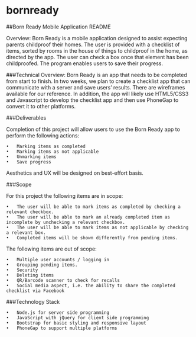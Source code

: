 bornready
=========

##Born Ready Mobile Application README

Overview:
Born Ready is a mobile application designed to assist expecting parents childproof their homes. The user is provided with a checklist of items, sorted by rooms in the house of things to childproof in the home, as directed by the app. The user can check a box once that element has been childproofed. The program enables users to save their progress.

###Technical Overview:
Born Ready is an app that needs to be completed from start to finish. In two weeks, we plan to create a checklist app that can communicate with a server and save users’ results. There are wireframes available for our reference. In addition, the app will likely use HTML5/CSS3 and Javascript to develop the checklist app and then use PhoneGap to convert it to other platforms.

###Deliverables

Completion of this project will allow users to use the Born Ready app to perform the following actions:

	•	Marking items as completed
	•	Marking items as not applicable
	•	Unmarking items
	•	Save progress 

Aesthetics and UX will be designed on best-effort basis.

###Scope

For this project the following items are in scope:

	•	The user will be able to mark items as completed by checking a relevant checkbox.
	•	The user will be able to mark an already completed item as incomplete by unchecking a relevant checkbox.
	•	The user will be able to mark items as not applicable by checking a relevant box.
	•	Completed items will be shown differently from pending items.

The following items are out of scope:

	•	Multiple user accounts / logging in
	•	Grouping pending items.
	•	Security
	•	Deleting items
	•	QR/Barcode scanner to check for recalls
	•	Social media aspect, i.e. the ability to share the completed checklist via Facebook
	

###Technology Stack

	•	Node.js for server side programming
	•	JavaScript with jQuery for client side programming
	•	Bootstrap for basic styling and responsive layout
	•	PhoneGap to support multiple platforms
	
